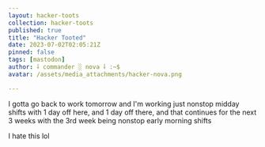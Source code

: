 ```yaml
---
layout: hacker-toots
collection: hacker-toots
published: true
title: "Hacker Tooted"
date: 2023-07-02T02:05:21Z
pinned: false
tags: [mastodon]
author: ⸸ commander ░ nova ⸸ :~$
avatar: /assets/media_attachments/hacker-nova.png

---
```


<p>I gotta go back to work tomorrow and I&#39;m working just nonstop midday shifts with 1 day off here, and 1 day off there, and that continues for the next 3 weeks with the 3rd week being nonstop early morning shifts</p><p>I hate this lol</p>


